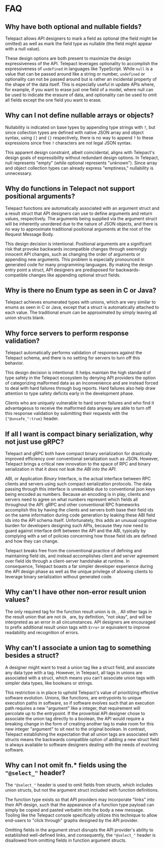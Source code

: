# FAQ

## Why have both optional and nullable fields?

Telepact allows API designers to mark a field as optional (the field might be
omitted) as well as mark the field type as nullable (the field might appear with
a null value).

These design options are both present to maximize the design expressiveness of
the API. Telepact leverages optionality to accomplish the expressiveness of
`undefined` in languages like TypeScript. While `null` is a value that can be
passed around like a string or number, `undefined` or optionality can not be
passed around but is rather an incidental property of the shape of the data
itself. This is especially useful in update APIs where, for example, if you want
to erase just one field of a model, where null can be used to indicate the
erasure of data, and optionality can be used to omit all fields except the one
field you want to erase.

## Why can I not define nullable arrays or objects?

Nullability is indicated on base types by appending type strings with `?`, but
since collection types are defined with native JSON array and object syntax,
using `[]` and `{}` respectively, there is no way to append `?` to these
expressions since free `?` characters are not legal JSON syntax.

This apparent design constraint, albeit coincidental, aligns with Telepact's
design goals of expressibility without redundant design options. In Telepact,
null represents "empty" (while optional represents "unknown"). Since array and
object collection types can already express "emptiness," nullability is
unnecessary.

## Why do functions in Telepact not support positional arguments?

Telepact functions are automatically associated with an argument struct and a
result struct that API designers can use to define arguments and return values,
respectively. The arguments being supplied via the argument struct will be
inherently unordered due to the nature of JSON objects, and there is no way to
approximate traditional positional arguments at the root of the Request Message
Body.

This design decision is intentional. Positional arguments are a significant risk
that provoke backwards incompatible changes through seemingly innocent API
changes, such as changing the order of arguments or appending new arguments.
This problem is especially pronounced in generated code for many programming
languages. By making the design entry point a struct, API designers are
predisposed for backwards-compatible changes like appending optional struct
fields.

## Why is there no Enum type as seen in C or Java?

Telepact achieves enumerated types with unions, which are very similar to enums
as seen in C or Java, except that a struct is automatically attached to each
value. The traditional enum can be approximated by simply leaving all union
structs blank.

## Why force servers to perform response validation?

Telepact automatically performs validation of responses against the Telepact
schema, and there is no setting for servers to turn off this behavior.

This design decision is intentional. It helps maintain the high standard of type
safety in the Telepact ecosystem by denying API providers the option of
categorizing malformed data as an inconvenience and are instead forced to deal
with hard failures through bug reports. Hard failures also help draw attention
to type safety deficits early in the development phase.

Clients who are uniquely vulnerable to hard server failures and who find it
advantageous to receive the malformed data anyway are able to turn off this
response validation by submitting their requests with the `{"@unsafe_":true}`
header.

## If all I want is compact binary serialization, why not just use gRPC?

Telepact and gRPC both have compact binary serialization for drastically
improved efficiency over conventional serialization such as JSON. However,
Telepact brings a critical new innovation to the space of RPC and binary
serialization in that it _does not leak the ABI into the API_.

ABI, or Application _Binary_ Interface, is the actual interface between RPC
clients and servers using such compact serialization protocols. The data passing
through this interface is unreadable due to conventional json keys being encoded
as numbers. Because an encoding is in play, clients and servers need to agree on
what numbers represent which fields all throughout the API. gRPC and other
conventional RPC frameworks accomplish this by having the clients and servers
both base their field ids on the same information during code generation by
leaking these ABI field ids into the API schema itself. Unfortunately, this adds
an unusual cognitive burden for developers designing such APIs, because they now
need to guard against interface drift between the API and the ABI, typically by
complying with a set of policies concerning how those field ids are defined and
how they can change.

Telepact breaks free from the conventional practice of defining and maintaining
field ids, and instead accomplishes client and server agreement over field ids
through a client-server handshake at runtime. In consequence, Telepact boasts a
far simpler developer experience during the API design phase as well as the
unique privilege of allowing clients to leverage binary serialization without
generated code.

## Why can't I have other non-error result union values?

The only required tag for the function result union is `Ok_`. All other tags in
the result union that are not `Ok_` are, by definition, "not okay", and will be
interpreted as an error in all circumstances. API designers are encouraged to
prefix additional result union tags with `Error` or equivalent to improve
readability and recognition of errors.

## Why can't I associate a union tag to something besides a struct?

A designer might want to treat a union tag like a struct field, and associate
any data type with a tag. However, in Telepact, all tags in unions are
associated with a struct, which means you can't associate union tags with
simpler data types, like booleans or strings.

This restriction is in place to uphold Telepact's value of prioritizing
effective software evolution. Unions, like functions, are entrypoints to unique
execution paths in software, so if software evolves such that an execution path
requires a new "argument" like a integer, that requirement will percolate up to
the entrypoint. If the proverbial API designer chose to associate the union tag
directly to a boolean, the API would require a breaking change in the form of
creating another tag to make room for this new integer "argument" to sit next to
the original boolean. In contrast, Telepact establishing the expectation that
all union tags are associated with structs means the backwards compatible option
of adding a new struct field is always available to software designers dealing
with the needs of evolving software.

## Why can I not omit fn.\* fields using the `"@select_"` header?

The `"@select_"` header is used to omit fields from structs, which includes
union structs, but not the argument struct included with function definitions.

The function type exists so that API providers may incorporate "links" into
their API design, such that the appearance of a function type payload can simply
be copied and pasted verbatim into the body a new message. Tooling like the
Telepact console specifically utilizes this technique to allow end-users to
"click through" graphs designed by the API provider.

Omitting fields in the argument struct disrupts the API provider's ability to
established well-defined links, and consequently, the `"@select_"` header is
disallowed from omitting fields in function argument structs.
